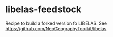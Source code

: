# libelas-feedstock
Recipe to build a forked version fo LIBELAS. See https://github.com/NeoGeographyToolkit/libelas.

